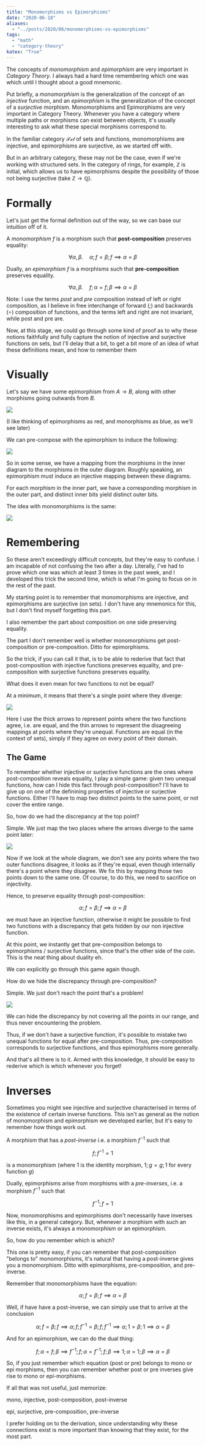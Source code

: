 ```yaml
---
title: "Monomorphisms vs Epimorphisms"
date: "2020-06-18"
aliases:
  - "../posts/2020/06/monomorphisms-vs-epimorphisms"
tags:
  - "math"
  - "category-theory"
katex: "True"
---
```


The concepts of *monomorphism* and *epimorphism* are very important in *Category Theory*. I always
had a hard time remembering which one was which until I thought about a good mnemonic.
<!--more-->

Put briefly, a *monomorphism* is the generalization of the concept of an *injective*
function, and an *epimorphism* is the generalization of the concept of a *surjective* morphism.
Monomorphisms and Epimorphisms are very important in Category Theory. Whenever you
have a category where multiple paths or morphisms can exist between objects, it's usually
interesting to ask what these special morphisms correspond to.

In the familiar category $\mathcal{Set}$ of sets and functions, monomorphisms are injective,
and epimorphisms are surjective, as we started off with.

But in an arbitrary category, these may not be the case, even if we're working with structured
sets. In the category of rings, for example, $\mathbb{Z}$ is initial, which allows us to
have epimorphisms despite the possibility of those not being surjective (take $\mathbb{Z} \to \mathbb{Q}$).

# Formally

Let's just get the formal definition out of the way, so we can base our intuition off of it.

A *monomorphism* $f$ is a morphism such that **post-composition** preserves equality:

$$
\forall \alpha, \beta. \quad \alpha ; f = \beta ; f \implies \alpha = \beta
$$

Dually, an *epimorphism* $f$ is a morphisms such that **pre-composition** preserves equality.

$$
\forall \alpha, \beta. \quad f ; \alpha = f ; \beta \implies \alpha = \beta
$$

Note: I use the terms *post* and *pre* composition instead of left or right composition,
as I believe in free interchange of forward ($;$) and backwards ($\circ$) composition
of functions, and the terms left and right are not invariant, while post and pre are.

Now, at this stage, we could go through some kind of proof as to why these notions faithfully
and fully capture the notion of injective and surjective functions on sets, but I'll delay
that a bit, to get a bit more of an idea of what these definitions mean, and how to remember them

# Visually

Let's say we have some epimorphism from $A \to B$, along with other morphisms going outwards
from $B$.

![](../Images/7c50de90a999c63b6790de981f1b07858ab59ab6380eadac4ed97ee3712201e2.png)

(I like thinking of epimorphisms as red, and monorphisms as blue, as we'll see later)

We can pre-compose with the epimorphism to induce the following:

![](../Images/6ddb5949fc4fdb76ce680b80eea4c7d9754b99f19c634013b67565a2d7293a2d.png)

So in some sense, we have a mapping from the morphisms in the inner diagram to the
morphisms in the outer diagram. Roughly speaking, an epimorphism must induce an injective
mapping between these diagrams.

For each morphism in the inner part, we have a corresponding morphism in the outer part,
and distinct inner bits yield distinct outer bits.

The idea with monomorphisms is the same:

![](../Images/8c69097b4f5aa1d2b178d45f9065259dab76fac073cc7b8f7d1179548287f680.png)

# Remembering

So these aren't exceedingly difficult concepts, but they're easy to confuse. I am
incapable of not confusing the two after a day. Literally, I've had to prove which one
was which at least 3 times in the past week, and I developed this trick the second time,
which is what I'm going to focus on in the rest of the past.

My starting point is to remember that monomorphisms are injective, and epimorphisms
are surjective (on sets). I don't have any mnemonics for this, but I don't find myself
forgetting this part.

I also remember the part about composition on one side preserving equality.

The part I don't remember well is whether monomorphisms get post-composition or
pre-composition. Ditto for epimorphisms.

So the trick, if you can call it that, is to be able to rederive that fact that post-composition
with injective functions preserves equality, and pre-composition with surjective functions preserves equality.

What does it even mean for two functions to not be equal?

At a minimum, it means that there's a single point where they diverge:

![](../Images/feab61e302a3ad129d729d2f37c6d5902fc65856c1d520108eaca0a81741ea3e.png)

Here I use the thick arrows to represent points where the two functions agree, i.e. are equal,
and the thin arrows to represent the disagreeing mappings at points where they're unequal.
Functions are equal (in the context of sets), simply if they agree on every point of their domain.

## The Game

To remember whether injective or surjective functions are the ones where post-composition
reveals equality, I play a simple game: given two unequal functions, how can I hide this fact
through post-composition? I'll have to give up on one of the definining properties of injective
or surjective functions. Either I'll have to map two distinct points to the same point, or not cover the entire range.

So, how do we had the discrepancy at the top point?

Simple. We just map the two places where the arrows diverge to the same point later:

![](../Images/349120d1fbc00c6e4dca2d5a4c7551bd7358bbe10e76159d42612cd87f0dd1fc.png)

Now if we look at the whole diagram, we don't see any points where the two outer
functions disagree, it looks as if they're equal, even though internally there's a point
where they disagree. We fix this by mapping those two points down to the same one. Of course,
to do this, we need to sacrifice on injectivity.

Hence, to preserve equality through post-composition:

$$
\alpha ; f = \beta ; f \implies \alpha = \beta
$$

we must have an injective function, otherwise it might be possible to find two functions with
a discrepancy that gets hidden by our non injective function.

At this point, we instantly get that pre-composition belongs to epimorphisms / surjective functions,
since that's the other side of the coin. This is the neat thing about duality eh.

We can explicitly go through this game again though.

How do we hide the discrepancy through pre-composition?

Simple. We just don't reach the point that's a problem!

![](../Images/458d233357734aa67e5a7a0e2778b9ca9bd5214609c785eeb95193bcfc8993ba.png)

We can hide the discrepancy by not covering all the points in our range, and thus never encountering
the problem.

Thus, if we don't have a surjective function, it's possible to mistake two unequal functions for equal
after pre-composition. Thus, pre-composition corresponds to surjective functions, and thus epimorphisms
more generally.

And that's all there is to it. Armed with this knowledge, it should be easy to rederive which is which
whenever you forget!

# Inverses

Sometimes you might see injective and surjective characterised in terms of the existence of
certain inverse functions. This isn't as general as the notion of monomorphism and epimorphism we developed earlier,
but it's easy to remember how things work out.

A morphism that has a *post-inverse* i.e. a morphism $f^{-1}$ such that

$$
f ; f^{-1} = 1
$$

is a monomorphism
(where $1$ is the identity morphism, $1 ; g = g ; 1$ for every function $g$)

Dually, epimorphisms arise from morphisms with a  *pre-inverses*, i.e. a morphism $f^{-1}$ such that

$$
f^{-1} ; f = 1
$$

Now, monomorphisms and epimorphisms don't necessarily have inverses like this, in a general category.
But, whenever a morphism with such an inverse exists, it's always a monomorphism or an epimorphism.

So, how do you remember which is which?

This one is pretty easy, if you can remember that post-composition "belongs to" monomorphisms,
it's natural that having a post-inverse gives you a monomorphism. Ditto with epimorphisms, pre-composition, and pre-inverse.

Remember that monomorphisms have the equation:

$$
\alpha ; f = \beta ; f \implies \alpha = \beta
$$

Well, if have have a post-inverse, we can simply use that to arrive at the conclusion

$$
\alpha ; f = \beta ; f \implies \alpha ; f ; f^{-1} = \beta ; f ; f^{-1} \implies \alpha ; 1 = \beta ; 1 \implies \alpha = \beta
$$

And for an epimorphism, we can do the dual thing:

$$
f ; \alpha = f ; \beta \implies f^{-1} ; f ; \alpha = f^{-1} ; f ; \beta \implies 1 ; \alpha = 1 ; \beta \implies \alpha = \beta
$$

So, if you just remember which equation (post or pre) belongs to mono or epi morphisms, then you can remember
whether post or pre inverses give rise to mono or epi-morphisms.

If all that was not useful, just memorize:

mono, injective, post-composition, post-inverse

epi, surjective, pre-composition, pre-inverse

I prefer holding on to the derivation, since understanding why these connections exist is
more important than knowing that they exist, for the most part.